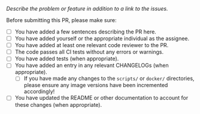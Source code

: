_Describe the problem or feature in addition to a link to the issues._

Before submitting this PR, please make sure:

- [ ] You have added a few sentences describing the PR here.
- [ ] You have added yourself or the appropriate individual as the assignee.
- [ ] You have added at least one relevant code reviewer to the PR.
- [ ] The code passes all CI tests without any errors or warnings.
- [ ] You have added tests (when appropriate).
- [ ] You have added an entry in any relevant CHANGELOGs (when appropriate).
    - [ ] If you have made any changes to the `scripts/` or `docker/` directories, please ensure any image versions have been incremented accordingly!
- [ ] You have updated the README or other documentation to account for these changes (when appropriate).
